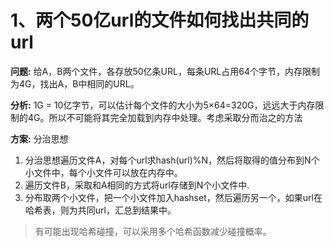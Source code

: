 # 1、两个50亿url的文件如何找出共同的url

**问题:** 给A，B两个文件，各存放50亿条URL，每条URL占用64个字节，内存限制为4G，找出A，B中相同的URL。

**分析:** 1G = 10亿字节，可以估计每个文件的大小为5×64=320G，远远大于内存限制的4G。所以不可能将其完全加载到内存中处理。考虑采取分而治之的方法

**方案:** 分治思想

1. 分治思想遍历文件A，对每个url求hash(url)%N，然后将取得的值分布到N个小文件中，每个小文件可以放在内存中。
2. 遍历文件B，采取和A相同的方式将url存储到N个小文件中.
3. 分布取两个小文件，把一个小文件加入hashset，然后遍历另一个，如果url在哈希表，则为共同url，汇总到结果中。

> 有可能出现哈希碰撞，可以采用多个哈希函数减少碰撞概率。

